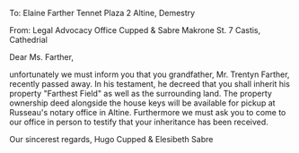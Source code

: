 To:
Elaine Farther
Tennet Plaza 2
Altine, Demestry

From:
Legal Advocacy Office
Cupped & Sabre
Makrone St. 7
Castis, Cathedrial


Dear Ms. Farther,

unfortunately we must inform you that you grandfather, Mr. Trentyn Farther, recently passed away. In his testament, he decreed that you shall inherit his property "Farthest Field"
as well as the surrounding land.
The property ownership deed alongside the house keys will be available for pickup at Russeau's notary office in Altine.
Furthermore we must ask you to come to our office in person to testify
that your inheritance has been received.

Our sincerest regards,
Hugo Cupped & Elesibeth Sabre
